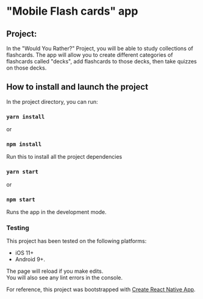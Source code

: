 # "Mobile Flash cards" app

## Project:

In the "Would You Rather?" Project, you will be able to study collections of flashcards. The app will allow you to create different categories of flashcards called "decks", add flashcards to those decks, then take quizzes on those decks.

## How to install and launch the project

In the project directory, you can run:

### `yarn install`

or

### `npm install`

Run this to install all the project dependencies

### `yarn start`

or

### `npm start`

Runs the app in the development mode.<br>

### Testing

This project has been tested on the following platforms:

- iOS 11+
- Android 9+.

The page will reload if you make edits.<br>
You will also see any lint errors in the console.

For reference, this project was bootstrapped with [Create React Native App](https://github.com/expo/create-react-native-app).
